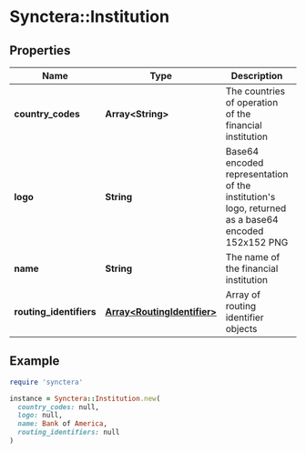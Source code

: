 # Synctera::Institution

## Properties

| Name | Type | Description | Notes |
| ---- | ---- | ----------- | ----- |
| **country_codes** | **Array&lt;String&gt;** | The countries of operation of the financial institution |  |
| **logo** | **String** | Base64 encoded representation of the institution&#39;s logo, returned as a base64 encoded 152x152 PNG | [optional] |
| **name** | **String** | The name of the financial institution |  |
| **routing_identifiers** | [**Array&lt;RoutingIdentifier&gt;**](RoutingIdentifier.md) | Array of routing identifier objects |  |

## Example

```ruby
require 'synctera'

instance = Synctera::Institution.new(
  country_codes: null,
  logo: null,
  name: Bank of America,
  routing_identifiers: null
)
```

